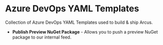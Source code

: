 # Azure DevOps YAML Templates
Collection of Azure DevOps YAML Templates used to build & ship Arcus.

- **Publish Preview NuGet Package** - Allows you to push a preview NuGet package to our internal feed.
